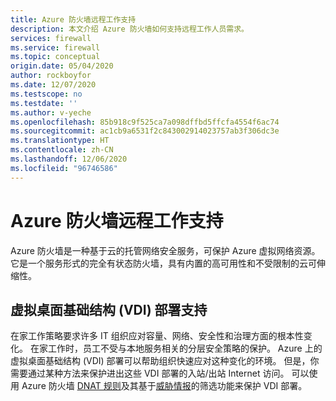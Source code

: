 ```yaml
---
title: Azure 防火墙远程工作支持
description: 本文介绍 Azure 防火墙如何支持远程工作人员需求。
services: firewall
ms.service: firewall
ms.topic: conceptual
origin.date: 05/04/2020
author: rockboyfor
ms.date: 12/07/2020
ms.testscope: no
ms.testdate: ''
ms.author: v-yeche
ms.openlocfilehash: 85b918c9f525ca7a098dffbd5ffcfa4554f6ac74
ms.sourcegitcommit: ac1cb9a6531f2c843002914023757ab3f306dc3e
ms.translationtype: HT
ms.contentlocale: zh-CN
ms.lasthandoff: 12/06/2020
ms.locfileid: "96746586"
---
```

<!--Verified successfully-->
# <a name="azure-firewall-remote-work-support"></a>Azure 防火墙远程工作支持

Azure 防火墙是一种基于云的托管网络安全服务，可保护 Azure 虚拟网络资源。 它是一个服务形式的完全有状态防火墙，具有内置的高可用性和不受限制的云可伸缩性。

## <a name="virtual-desktop-infrastructure-vdi-deployment-support"></a>虚拟桌面基础结构 (VDI) 部署支持

在家工作策略要求许多 IT 组织应对容量、网络、安全性和治理方面的根本性变化。 在家工作时，员工不受与本地服务相关的分层安全策略的保护。 Azure 上的虚拟桌面基础结构 (VDI) 部署可以帮助组织快速应对这种变化的环境。 但是，你需要通过某种方法来保护进出这些 VDI 部署的入站/出站 Internet 访问。 可以使用 Azure 防火墙 [DNAT 规则](rule-processing.md)及其基于[威胁情报](threat-intel.md)的筛选功能来保护 VDI 部署。

<!--Not Available on ## Azure Windows Virtual Desktop support-->

<!--Not Available on [Use Azure Firewall to protect Window Virtual Desktop deployments](protect-windows-virtual-desktop.md)-->

<!--Not Available on ## Next steps-->

<!--Not Available on [Windows Virtual Desktop](/virtual-desktop/)-->

<!-- Update_Description: update meta properties, wording update, update link -->